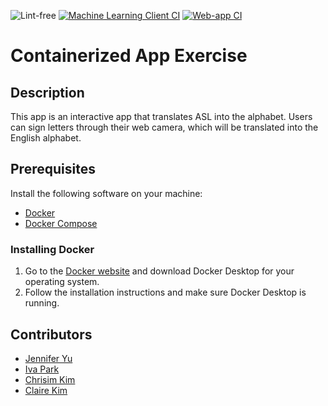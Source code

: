 ![Lint-free](https://github.com/nyu-software-engineering/containerized-app-exercise/actions/workflows/lint.yml/badge.svg) [![Machine Learning Client CI](https://github.com/software-students-spring2025/4-containers-something/actions/workflows/ml-client.yml/badge.svg?branch=main)](https://github.com/software-students-spring2025/4-containers-something/actions/workflows/ml-client.yml) [![Web-app CI](https://github.com/software-students-spring2025/4-containers-something/actions/workflows/web-app.yml/badge.svg?branch=main)](https://github.com/software-students-spring2025/4-containers-something/actions/workflows/web-app.yml)

# Containerized App Exercise

## Description

This app is an interactive app that translates ASL into the alphabet. Users can sign letters through their web camera, which will be translated into the English alphabet.

## Prerequisites

Install the following software on your machine:

- [Docker](https://www.docker.com/)
- [Docker Compose](https://docs.docker.com/compose/)

### Installing Docker

1. Go to the [Docker website](https://www.docker.com/products/docker-desktop) and download Docker Desktop for your operating system.
2. Follow the installation instructions and make sure Docker Desktop is running.

## Contributors

- [Jennifer Yu](https://github.com/jenniferyuuu)
- [Iva Park](https://github.com/ivapark)
- [Chrisim Kim](https://github.com/ChrisimKim)
- [Claire Kim](https://github.com/radishsoups)
